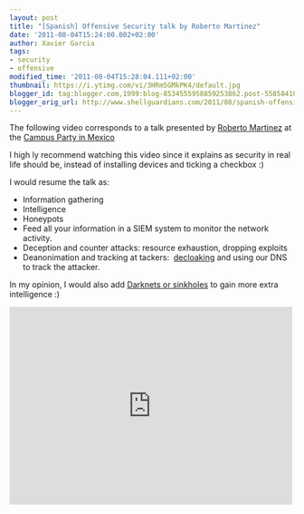 ```yaml
---
layout: post
title: "[Spanish] Offensive Security talk by Roberto Martinez"
date: '2011-08-04T15:24:00.002+02:00'
author: Xavier Garcia
tags:
- security
- offensive
modified_time: '2011-08-04T15:28:04.111+02:00'
thumbnail: https://i.ytimg.com/vi/3HRm5GMkPK4/default.jpg
blogger_id: tag:blogger.com,1999:blog-8534555958859253862.post-5585841036529005235
blogger_orig_url: http://www.shellguardians.com/2011/08/spanish-offensive-security-talk-by.html
---
```

The following video corresponds to a talk presented by [Roberto Martinez](http://twitter.com/r0bertmart1nez) at the [Campus Party in Mexico](http://www.campus-party.com.mx/2011/index.html)

I high ly recommend watching this video since it explains as security in real life should be, instead of installing devices and ticking a checkbox :)

I would resume the talk as:

* Information gathering
* Intelligence
* Honeypots
* Feed all your information in a SIEM system to monitor the network activity.
* Deception and counter attacks: resource exhaustion, dropping exploits
* Deanonimation and tracking at tackers:  [decloaking](http://decloak.net/%20) and using our DNS to track the attacker.

In my opinion, I would also add [Darknets or sinkholes](http://www.infosectoday.com/Articles/Darknets.htm) to gain more extra intelligence :)

<iframe allowfullscreen="" frameborder="0" height="349" src="http://www.youtube.com/embed/3HRm5GMkPK4" width="500"></iframe>
